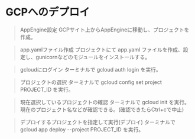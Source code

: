 # GCPへのデプロイ

> AppEngine設定
  GCPサイト上からAppEngineに移動し、プロジェクトを作成。

> app.yamlファイル作成
  プロジェクトにて app.yaml ファイルを作成、設定し、gunicornなどのモジュールをインストールする。

> gcloudにログイン
  ターミナルで gcloud auth login を実行。

> プロジェクトの選択
  ターミナルで gcloud config set project PROJECT_ID を実行。

> 現在選択しているプロジェクトの確認
  ターミナルで gcloud init を実行。
  現在のプロジェクト名などが確認できる。(確認できたらCtrl+cで中止)

> デプロイするプロジェクトを指定して実行(デプロイ)
  ターミナルで gcloud app deploy --project PROJECT_ID を実行。